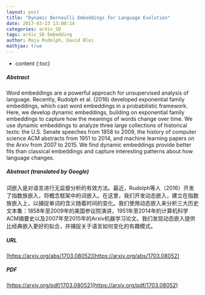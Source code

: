 ```yaml
---
layout: post
title: "Dynamic Bernoulli Embeddings for Language Evolution"
date: 2017-03-23 13:00:14
categories: arXiv_SD
tags: arXiv_SD Embedding
author: Maja Rudolph, David Blei
mathjax: true
---
```


* content
{:toc}

##### Abstract
Word embeddings are a powerful approach for unsupervised analysis of language. Recently, Rudolph et al. (2016) developed exponential family embeddings, which cast word embeddings in a probabilistic framework. Here, we develop dynamic embeddings, building on exponential family embeddings to capture how the meanings of words change over time. We use dynamic embeddings to analyze three large collections of historical texts: the U.S. Senate speeches from 1858 to 2009, the history of computer science ACM abstracts from 1951 to 2014, and machine learning papers on the Arxiv from 2007 to 2015. We find dynamic embeddings provide better fits than classical embeddings and capture interesting patterns about how language changes.

##### Abstract (translated by Google)
词嵌入是对语言进行无监督分析的有效方法。最近，Rudolph等人（2016）开发了指数族嵌入，将概念框架中的词嵌入。在这里，我们开发动态嵌入，建立在指数族嵌入上，以捕捉单词的含义随着时间的变化。我们使用动态嵌入来分析三大历史文本集：1858年至2009年的美国参议院演讲，1951年至2014年的计算机科学ACM摘要史以及2007年至2015年的Arxiv机器学习论文。我们发现动态嵌入提供比经典嵌入更好的拟合，并捕捉关于语言如何变化的有趣模式。

##### URL
[https://arxiv.org/abs/1703.08052](https://arxiv.org/abs/1703.08052)

##### PDF
[https://arxiv.org/pdf/1703.08052](https://arxiv.org/pdf/1703.08052)

